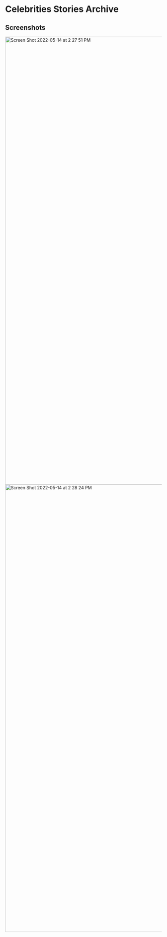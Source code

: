 # Celebrities Stories Archive 

## Screenshots
<img width="1440" alt="Screen Shot 2022-05-14 at 2 27 51 PM" src="https://user-images.githubusercontent.com/51462341/168445761-e90580bd-83d7-41f0-95a5-4efb44f12cd1.png">
<img width="1440" alt="Screen Shot 2022-05-14 at 2 28 24 PM" src="https://user-images.githubusercontent.com/51462341/168445775-76da3a8f-7b29-43bc-bdca-a1fed0e66492.png">
